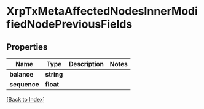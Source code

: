 # XrpTxMetaAffectedNodesInnerModifiedNodePreviousFields

## Properties

Name | Type | Description | Notes
------------ | ------------- | ------------- | -------------
**balance** | **string** |  |
**sequence** | **float** |  |

[[Back to Index]](../index.md)
